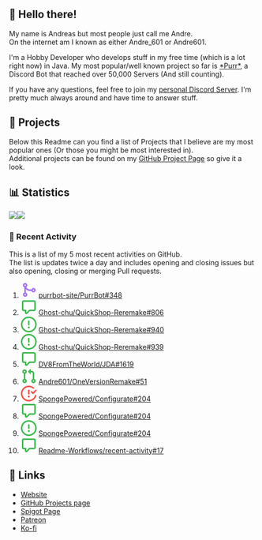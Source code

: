 <!-- Links -->
[purr]: https://purrbot.site
[discord]: https://discord.gg/6dazXp6
[website]: https://andre601.ch
[github]: https://andre601.ch/projects
[spigot]: https://www.spigotmc.org/resources/authors/56829/
[patreon]: https://patreon.com/andre_601
[ko-fi]: https://ko-fi.com/andre_601

## 👋 Hello there!
My name is Andreas but most people just call me Andre.  
On the internet am I known as either Andre_601 or Andre601.

I'm a Hobby Developer who develops stuff in my free time (which is a lot right now) in Java. My most popular/well known project so far is [\*Purr\*][purr], a Discord Bot that reached over 50,000 Servers (And still counting).

If you have any questions, feel free to join my [personal Discord Server][discord]. I'm pretty much always around and have time to answer stuff.

## 📁 Projects
Below this Readme can you find a list of Projects that I believe are my most popular ones (Or those you might be most interested in).  
Additional projects can be found on my [GitHub Project Page][github] so give it a look.

## 📊 Statistics
<img height="195px" src="https://github-readme-stats.vercel.app/api?username=Andre601&show_icons=true&hide_rank=true&title_color=3498db&bg_color=ffffff00&text_color=718096"><img height="195px" src="https://github-readme-stats.vercel.app/api/top-langs?username=Andre601&layout=compact&title_color=3498db&bg_color=ffffff00&text_color=718096">

### 📜 Recent Activity
This is a list of my 5 most recent activities on GitHub.  
The list is updates twice a day and includes opening and closing issues but also opening, closing or merging Pull requests.

<!--START_SECTION:activity-->
1. ![pullRequestMerged] [purrbot-site/PurrBot#348](https://github.com/purrbot-site/PurrBot/pull/348)
2. ![comment] [Ghost-chu/QuickShop-Reremake#806](https://github.com/Ghost-chu/QuickShop-Reremake/issues/806)
3. ![issueOpened] [Ghost-chu/QuickShop-Reremake#940](https://github.com/Ghost-chu/QuickShop-Reremake/issues/940)
4. ![issueOpened] [Ghost-chu/QuickShop-Reremake#939](https://github.com/Ghost-chu/QuickShop-Reremake/issues/939)
5. ![comment] [DV8FromTheWorld/JDA#1619](https://github.com/DV8FromTheWorld/JDA/issues/1619)
6. ![pullRequestOpened] [Andre601/OneVersionRemake#51](https://github.com/Andre601/OneVersionRemake/pull/51)
7. ![issueClosed] [SpongePowered/Configurate#204](https://github.com/SpongePowered/Configurate/issues/204)
8. ![comment] [SpongePowered/Configurate#204](https://github.com/SpongePowered/Configurate/issues/204)
9. ![issueOpened] [SpongePowered/Configurate#204](https://github.com/SpongePowered/Configurate/issues/204)
10. ![comment] [Readme-Workflows/recent-activity#17](https://github.com/Readme-Workflows/recent-activity/issues/17)
<!--END_SECTION:activity-->

## 🔗 Links
- [Website]
- [GitHub Projects page][github]
- [Spigot Page][spigot]
- [Patreon]
- [Ko-fi]

<!-- Badges -->
[issueOpened]: https://raw.githubusercontent.com/Andre601/Andre601/4dadd89f960758755927537b4108e03eb2d93eba/images/IssueOpened.svg
[issueClosed]: https://raw.githubusercontent.com/Andre601/Andre601/4dadd89f960758755927537b4108e03eb2d93eba/images/IssueClosed.svg
[pullRequestOpened]: https://raw.githubusercontent.com/Andre601/Andre601/4dadd89f960758755927537b4108e03eb2d93eba/images/PullRequestOpened.svg
[pullRequestClosed]: https://raw.githubusercontent.com/Andre601/Andre601/4dadd89f960758755927537b4108e03eb2d93eba/images/PullRequestClosed.svg
[pullRequestMerged]: https://raw.githubusercontent.com/Andre601/Andre601/4dadd89f960758755927537b4108e03eb2d93eba/images/PullRequestMerged.svg
[comment]: https://raw.githubusercontent.com/Andre601/Andre601/4dadd89f960758755927537b4108e03eb2d93eba/images/Comment.svg
